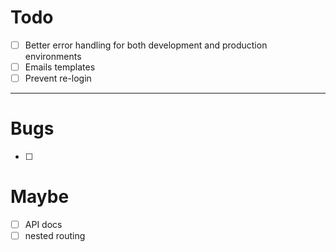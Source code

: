 # Todo

- [ ] Better error handling for both development and production environments
- [ ] Emails templates
- [ ] Prevent re-login

--- 


# Bugs

- [ ]


# Maybe
- [ ] API docs
- [ ] nested routing

